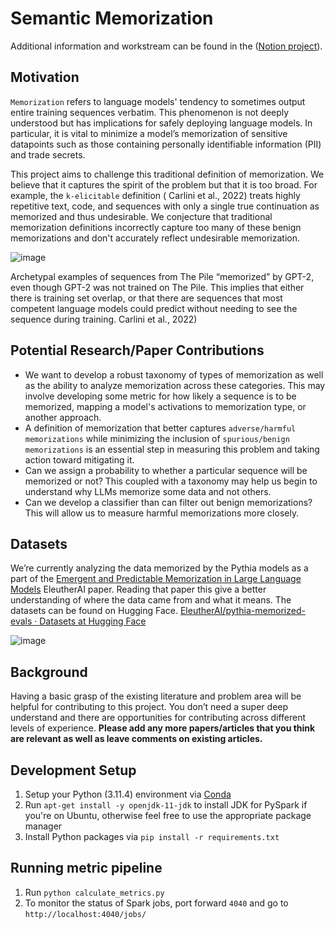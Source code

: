 # Semantic Memorization 

Additional information and workstream can be found in the ([Notion project](https://eleutherai.notion.site/Semantic-Memorization-eeba3b27f82e43f4b636d742f2914d4f)).

## Motivation

`Memorization` refers to language models' tendency to sometimes output entire training sequences verbatim. This phenomenon is not deeply understood but has implications for safely deploying language models. In particular, it is vital to minimize a model’s memorization of sensitive datapoints such as those containing personally identifiable information (PII) and trade secrets.

This project aims to challenge this traditional definition of memorization. We believe that it captures the spirit of the problem but that it is too broad. For example, the `k-elicitable` definition ( Carlini et al., 2022) treats highly repetitive text, code, and sequences with only a single true continuation as memorized and thus undesirable. We conjecture that traditional memorization definitions incorrectly capture too many of these benign memorizations and don't accurately reflect undesirable memorization.

![image](https://user-images.githubusercontent.com/17308542/225178468-e3014b13-513e-4d0d-a72b-26f900ec9932.png)

Archetypal examples of sequences from The Pile “memorized” by GPT-2, even though GPT-2 was not trained on The Pile. This implies that either there is training set overlap, or that there are sequences that most competent language models could predict without needing to see the sequence during training. Carlini et al., 2022)

## Potential Research/Paper Contributions

- We want to develop a robust taxonomy of types of memorization as well as the ability to analyze memorization across these categories. This may involve developing some metric for how likely a sequence is to be memorized, mapping a model's activations to memorization type, or another approach.
- A definition of memorization that better captures `adverse/harmful memorizations` while minimizing the inclusion of `spurious/benign memorizations` is an essential step in measuring this problem and taking action toward mitigating it.
- Can we assign a probability to whether a particular sequence will be memorized or not? This coupled with a taxonomy may help us begin to understand why LLMs memorize some data and not others.
- Can we develop a classifier than can filter out benign memorizations? This will allow us to measure harmful memorizations more closely.

## Datasets

We’re currently analyzing the data memorized by the Pythia models as a part of the [Emergent and Predictable Memorization in Large Language Models](https://cdn.discordapp.com/attachments/1029044901645652111/1084179731991244880/Interpretability-31.pdf) EleutherAI paper. Reading that paper this give a better understanding of where the data came from and what it means. The datasets can be found on Hugging Face. [EleutherAI/pythia-memorized-evals · Datasets at Hugging Face](https://huggingface.co/datasets/EleutherAI/pythia-memorized-evals)

![image](https://user-images.githubusercontent.com/17308542/225178619-98c2f26e-98f0-40b2-9034-1abf083e6329.png)

## Background

Having a basic grasp of the existing literature and problem area will be helpful for contributing to this project. You don’t need a super deep understand and there are opportunities for contributing across different levels of experience. **Please add any more papers/articles that you think are relevant as well as leave comments on existing articles.**

## Development Setup
1. Setup your Python (3.11.4) environment via [Conda](https://docs.conda.io/projects/miniconda/en/latest/)
2. Run `apt-get install -y openjdk-11-jdk` to install JDK for PySpark if you're on Ubuntu, otherwise feel free to use the appropriate package manager
3. Install Python packages via `pip install -r requirements.txt`

## Running metric pipeline
1. Run `python calculate_metrics.py`
2. To monitor the status of Spark jobs, port forward `4040` and go to `http://localhost:4040/jobs/`